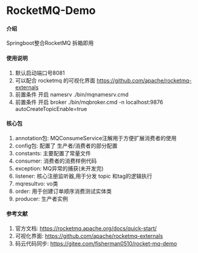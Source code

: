# RocketMQ-Demo

#### 介绍
Springboot整合RocketMQ 拆箱即用



#### 使用说明

1.  默认启动端口号8081
2.  可以配合 rocketmq 的可视化界面 https://github.com/apache/rocketmq-externals
3.  前置条件 开启 namesrv  ./bin/mqnamesrv.cmd
4.  前置条件 开启 broker   ./bin/mqbroker.cmd -n localhost:9876 autoCreateTopicEnable=true

#### 核心包

1.  annotation包: MQConsumeService注解用于方便扩展消费者的使用
2.  config包: 配置了 生产者/消费者的部分配置
3.  constants: 主要配置了常量文件
4.  consumer: 消费者的消费样例代码
5.  exception: MQ异常的捕获(未开发完)
6.  listener: 核心注册监听器,用于分发 topic 和tag的逻辑执行
7.  mqresultvo: vo类
8.  order: 用于创建订单顺序消费测试实体类
9.  producer: 生产者实例

#### 参考文献

1. 官方文档:  https://rocketmq.apache.org/docs/quick-start/
2. 可视化界面:  https://github.com/apache/rocketmq-externals
3. 码云代码同步: https://gitee.com/fisherman0510/rocket-mq-demo


